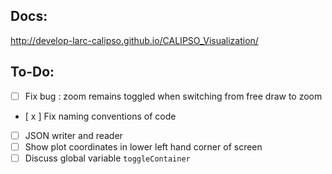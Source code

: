 ## Docs:

http://develop-larc-calipso.github.io/CALIPSO_Visualization/

## To-Do:

* [ ] Fix bug : zoom remains toggled when switching from free draw to zoom
* [ x ] Fix naming conventions of code
* [ ] JSON writer and reader
* [ ] Show plot coordinates in lower left hand corner of screen
* [ ] Discuss global variable `toggleContainer`
